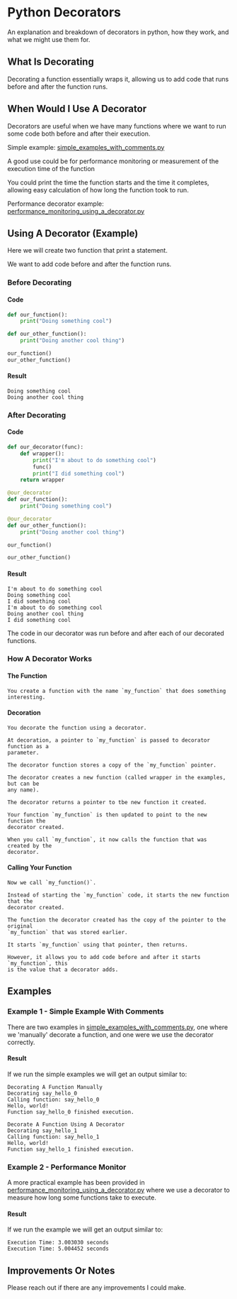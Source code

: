 # Python Decorators

An explanation and breakdown of decorators in python, how they work, and what we might use them for.


## What Is Decorating

Decorating a function essentially wraps it, allowing us to add code that runs before and after the function runs.


## When Would I Use A Decorator

Decorators are useful when we have many functions where we want to run some code both before and after their execution.

Simple example: [simple_examples_with_comments.py](./simple_examples_with_comments.py.py)

A good use could be for performance monitoring or measurement of the execution time of the function

You could print the time the function starts and the time it completes, allowing easy calculation of how long the function took to run.

Performance decorator example: [performance_monitoring_using_a_decorator.py](./performance_monitoring_using_a_decorator.py)

## Using A Decorator (Example)

Here we will create two function that print a statement.

We want to add code before and after the function runs.


### Before Decorating

#### Code

```python
def our_function():
    print("Doing something cool")

def our_other_function():
    print("Doing another cool thing")

our_function()
our_other_function()
```

#### Result

```
Doing something cool
Doing another cool thing
```


### After Decorating

#### Code

```python
def our_decorator(func):
    def wrapper():
        print("I'm about to do something cool")
        func()
        print("I did something cool")
    return wrapper

@our_decorator
def our_function():
    print("Doing something cool")

@our_decorator
def our_other_function():
    print("Doing another cool thing")

our_function()

our_other_function()
```

#### Result

```
I'm about to do something cool
Doing something cool
I did something cool
I'm about to do something cool
Doing another cool thing
I did something cool

```

The code in our decorator was run before and after each of our decorated functions.


### How A Decorator Works

#### The Function

    You create a function with the name `my_function` that does something interesting.

#### Decoration

    You decorate the function using a decorator.

    At decoration, a pointer to `my_function` is passed to decorator function as a
    parameter.

    The decorator function stores a copy of the `my_function` pointer.

    The decorator creates a new function (called wrapper in the examples, but can be
    any name).

    The decorator returns a pointer to tbe new function it created.

    Your function `my_function` is then updated to point to the new function the
    decorator created.

    When you call `my_function`, it now calls the function that was created by the
    decorator.

#### Calling Your Function

    Now we call `my_function()`.

    Instead of starting the `my_function` code, it starts the new function that the
    decorator created.

    The function the decorator created has the copy of the pointer to the original
    `my_function` that was stored earlier.

    It starts `my_function` using that pointer, then returns.

    However, it allows you to add code before and after it starts `my_function`, this
    is the value that a decorator adds.


## Examples

### Example 1 - Simple Example With Comments

There are two examples in [simple_examples_with_comments.py](./simple_examples_with_comments.py.py), one where we 'manually' decorate a function, and one were we use the decorator correctly.

#### Result

If we run the simple examples we will get an output similar to:

```
Decorating A Function Manually
Decorating say_hello_0
Calling function: say_hello_0
Hello, world!
Function say_hello_0 finished execution.

Decorate A Function Using A Decorator
Decorating say_hello_1
Calling function: say_hello_1
Hello, world!
Function say_hello_1 finished execution.
```

### Example 2 - Performance Monitor

A more practical example has been provided in [performance_monitoring_using_a_decorator.py](./performance_monitoring_using_a_decorator.py) where we use a decorator to measure how long some functions take to execute.

#### Result

If we run the example we will get an output similar to:

```
Execution Time: 3.003030 seconds
Execution Time: 5.004452 seconds
```


## Improvements Or Notes

Please reach out if there are any improvements I could make.

